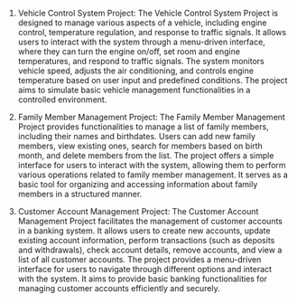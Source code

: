 1. Vehicle Control System Project:
The Vehicle Control System Project is designed to manage various aspects of a vehicle, including engine control, temperature regulation, and response to traffic signals. It allows users to interact with the system through a menu-driven interface, where they can turn the engine on/off, set room and engine temperatures, and respond to traffic signals. The system monitors vehicle speed, adjusts the air conditioning, and controls engine temperature based on user input and predefined conditions. The project aims to simulate basic vehicle management functionalities in a controlled environment.

2. Family Member Management Project:
The Family Member Management Project provides functionalities to manage a list of family members, including their names and birthdates. Users can add new family members, view existing ones, search for members based on birth month, and delete members from the list. The project offers a simple interface for users to interact with the system, allowing them to perform various operations related to family member management. It serves as a basic tool for organizing and accessing information about family members in a structured manner.

3. Customer Account Management Project:
The Customer Account Management Project facilitates the management of customer accounts in a banking system. It allows users to create new accounts, update existing account information, perform transactions (such as deposits and withdrawals), check account details, remove accounts, and view a list of all customer accounts. The project provides a menu-driven interface for users to navigate through different options and interact with the system. It aims to provide basic banking functionalities for managing customer accounts efficiently and securely.
